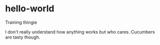 # hello-world

Training thingie

I don't really understand how anything works but who cares.
Cucumbers are tasty though.
